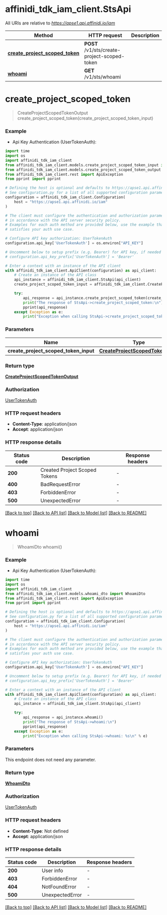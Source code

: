# affinidi_tdk_iam_client.StsApi

All URIs are relative to *https://apse1.api.affinidi.io/iam*

| Method                                                                   | HTTP request                                 | Description |
| ------------------------------------------------------------------------ | -------------------------------------------- | ----------- |
| [**create_project_scoped_token**](StsApi.md#create_project_scoped_token) | **POST** /v1/sts/create-project-scoped-token |
| [**whoami**](StsApi.md#whoami)                                           | **GET** /v1/sts/whoami                       |

# **create_project_scoped_token**

> CreateProjectScopedTokenOutput create_project_scoped_token(create_project_scoped_token_input)

### Example

- Api Key Authentication (UserTokenAuth):

```python
import time
import os
import affinidi_tdk_iam_client
from affinidi_tdk_iam_client.models.create_project_scoped_token_input import CreateProjectScopedTokenInput
from affinidi_tdk_iam_client.models.create_project_scoped_token_output import CreateProjectScopedTokenOutput
from affinidi_tdk_iam_client.rest import ApiException
from pprint import pprint

# Defining the host is optional and defaults to https://apse1.api.affinidi.io/iam
# See configuration.py for a list of all supported configuration parameters.
configuration = affinidi_tdk_iam_client.Configuration(
    host = "https://apse1.api.affinidi.io/iam"
)

# The client must configure the authentication and authorization parameters
# in accordance with the API server security policy.
# Examples for each auth method are provided below, use the example that
# satisfies your auth use case.

# Configure API key authorization: UserTokenAuth
configuration.api_key['UserTokenAuth'] = os.environ["API_KEY"]

# Uncomment below to setup prefix (e.g. Bearer) for API key, if needed
# configuration.api_key_prefix['UserTokenAuth'] = 'Bearer'

# Enter a context with an instance of the API client
with affinidi_tdk_iam_client.ApiClient(configuration) as api_client:
    # Create an instance of the API class
    api_instance = affinidi_tdk_iam_client.StsApi(api_client)
    create_project_scoped_token_input = affinidi_tdk_iam_client.CreateProjectScopedTokenInput() # CreateProjectScopedTokenInput | CreateProjectScopedToken

    try:
        api_response = api_instance.create_project_scoped_token(create_project_scoped_token_input)
        print("The response of StsApi->create_project_scoped_token:\n")
        pprint(api_response)
    except Exception as e:
        print("Exception when calling StsApi->create_project_scoped_token: %s\n" % e)
```

### Parameters

| Name                                  | Type                                                                  | Description              | Notes |
| ------------------------------------- | --------------------------------------------------------------------- | ------------------------ | ----- |
| **create_project_scoped_token_input** | [**CreateProjectScopedTokenInput**](CreateProjectScopedTokenInput.md) | CreateProjectScopedToken |

### Return type

[**CreateProjectScopedTokenOutput**](CreateProjectScopedTokenOutput.md)

### Authorization

[UserTokenAuth](../README.md#UserTokenAuth)

### HTTP request headers

- **Content-Type**: application/json
- **Accept**: application/json

### HTTP response details

| Status code | Description                   | Response headers |
| ----------- | ----------------------------- | ---------------- |
| **200**     | Created Project Scoped Tokens | -                |
| **400**     | BadRequestError               | -                |
| **403**     | ForbiddenError                | -                |
| **500**     | UnexpectedError               | -                |

[[Back to top]](#) [[Back to API list]](../README.md#documentation-for-api-endpoints) [[Back to Model list]](../README.md#documentation-for-models) [[Back to README]](../README.md)

# **whoami**

> WhoamiDto whoami()

### Example

- Api Key Authentication (UserTokenAuth):

```python
import time
import os
import affinidi_tdk_iam_client
from affinidi_tdk_iam_client.models.whoami_dto import WhoamiDto
from affinidi_tdk_iam_client.rest import ApiException
from pprint import pprint

# Defining the host is optional and defaults to https://apse1.api.affinidi.io/iam
# See configuration.py for a list of all supported configuration parameters.
configuration = affinidi_tdk_iam_client.Configuration(
    host = "https://apse1.api.affinidi.io/iam"
)

# The client must configure the authentication and authorization parameters
# in accordance with the API server security policy.
# Examples for each auth method are provided below, use the example that
# satisfies your auth use case.

# Configure API key authorization: UserTokenAuth
configuration.api_key['UserTokenAuth'] = os.environ["API_KEY"]

# Uncomment below to setup prefix (e.g. Bearer) for API key, if needed
# configuration.api_key_prefix['UserTokenAuth'] = 'Bearer'

# Enter a context with an instance of the API client
with affinidi_tdk_iam_client.ApiClient(configuration) as api_client:
    # Create an instance of the API class
    api_instance = affinidi_tdk_iam_client.StsApi(api_client)

    try:
        api_response = api_instance.whoami()
        print("The response of StsApi->whoami:\n")
        pprint(api_response)
    except Exception as e:
        print("Exception when calling StsApi->whoami: %s\n" % e)
```

### Parameters

This endpoint does not need any parameter.

### Return type

[**WhoamiDto**](WhoamiDto.md)

### Authorization

[UserTokenAuth](../README.md#UserTokenAuth)

### HTTP request headers

- **Content-Type**: Not defined
- **Accept**: application/json

### HTTP response details

| Status code | Description     | Response headers |
| ----------- | --------------- | ---------------- |
| **200**     | User info       | -                |
| **403**     | ForbiddenError  | -                |
| **404**     | NotFoundError   | -                |
| **500**     | UnexpectedError | -                |

[[Back to top]](#) [[Back to API list]](../README.md#documentation-for-api-endpoints) [[Back to Model list]](../README.md#documentation-for-models) [[Back to README]](../README.md)
